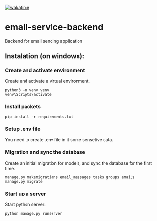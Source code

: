 [![wakatime](https://wakatime.com/badge/github/jaanonim/emailService-backend.svg)](https://wakatime.com/badge/github/jaanonim/emailService-backend)
# email-service-backend 
Backend for email sending application
## Instalation (on windows):
### Create and activate environment
Create and activate a virtual environment.
```
python3 -m venv venv
venv\Scripts\activate
```

### Install packets
```
pip install -r requirements.txt
```
### Setup .env file
You need to create .env file in it some sensetive data.
### Migration and sync the database
Create an initial migration for models, and sync the database for the first time.
```
manage.py makemigrations email_messages tasks groups emails
manage.py migrate
```
### Start up a server
Start python server:
```
python manage.py runserver
```